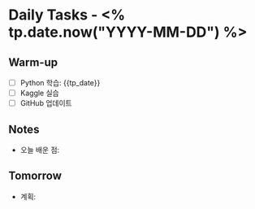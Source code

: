 # Daily Tasks - <% tp.date.now("YYYY-MM-DD") %>

## Warm-up
- [ ] Python 학습: {{tp_date}}
- [ ] Kaggle 실습
- [ ] GitHub 업데이트

## Notes
- 오늘 배운 점:

## Tomorrow
- 계획: